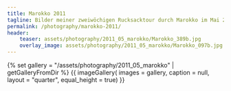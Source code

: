 ```yaml
---
title: Marokko 2011
tagline: Bilder meiner zweiwöchigen Rucksacktour durch Marokko im Mai 2011.
permalink: /photography/marokko-2011/
header:
    teaser: assets/photography/2011_05_marokko/Marokko_389b.jpg
    overlay_image: assets/photography/2011_05_marokko/Marokko_097b.jpg
---
```


{% set gallery = "/assets/photography/2011_05_marokko" | getGalleryFromDir %}
{{ imageGallery(
    images = gallery,
    caption = null,
    layout = "quarter",
    equal_height = true) }}
